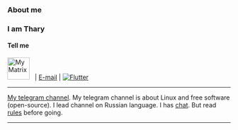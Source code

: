 ### About me
### I am Thary

#### Tell me
<a href="https://matrix.to/#/@thary:inex.rocks"><img src="/img/matrix_logo.png" title="My Matrix" height="50" width="50" /></a> &nbsp;
|
[E-mail](mailto:thary@tuta.io)
|
[![Flutter](https://img.shields.io/badge/-Telegram-edf1f4?style=for-the-badge&logo=telegram&logoColor=3776ab)](https://t.me/Thary_thary)
<!--[![Flutter](https://img.shields.io/matrix/twim.matrix.org)](https://t.me/Thary_thary)-->


---
[My telegram channel](https://t.me/tharyLinux). My telegram channel is about Linux and free software (open-source). I lead channel on Russian language.
I has [chat](https://t.me/TharyLinuxChat). But read [rules](https://t.me/tharyLinux/472) before going.

---
